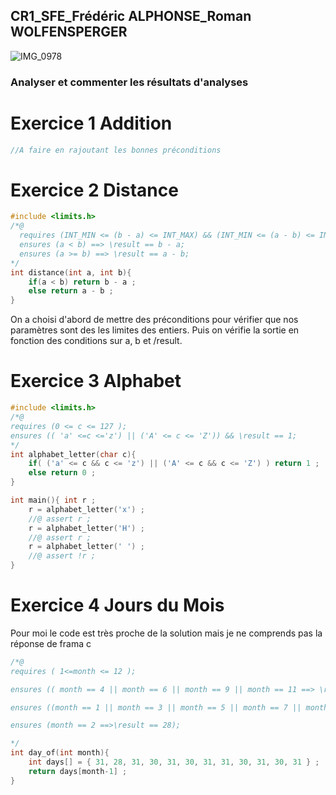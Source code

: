 ## CR1_SFE_Frédéric ALPHONSE_Roman WOLFENSPERGER
![IMG_0978](https://user-images.githubusercontent.com/101244166/171950332-e927d53f-aeeb-41bd-99cd-c974be30a3c0.PNG)


### Analyser et commenter les résultats d'analyses

# Exercice 1 Addition
```c
//A faire en rajoutant les bonnes préconditions
```

# Exercice 2 Distance


```c
#include <limits.h>
/*@
  requires (INT_MIN <= (b - a) <= INT_MAX) && (INT_MIN <= (a - b) <= INT_MAX);
  ensures (a < b) ==> \result == b - a;
  ensures (a >= b) ==> \result == a - b;
*/
int distance(int a, int b){
    if(a < b) return b - a ;
    else return a - b ; 
}
```
On a choisi d'abord de mettre des préconditions pour vérifier que nos paramètres sont des les limites des entiers.
Puis on vérifie la sortie en fonction des conditions sur a, b et /result.

# Exercice 3 Alphabet


```c
#include <limits.h>
/*@
requires (0 <= c <= 127 );
ensures (( 'a' <=c <='z') || ('A' <= c <= 'Z')) && \result == 1;
*/
int alphabet_letter(char c){
    if( ('a' <= c && c <= 'z') || ('A' <= c && c <= 'Z') ) return 1 ;
    else return 0 ;
}

int main(){ int r ;
    r = alphabet_letter('x') ;
    //@ assert r ;
    r = alphabet_letter('H') ;
    //@ assert r ;
    r = alphabet_letter(' ') ;
    //@ assert !r ;
}
```

# Exercice 4 Jours du Mois

Pour moi le code est très proche de la solution mais je ne comprends pas la réponse de frama c
```c
/*@
requires ( 1<=month <= 12 );

ensures (( month == 4 || month == 6 || month == 9 || month == 11 ==> \result == 30));

ensures ((month == 1 || month == 3 || month == 5 || month == 7 || month == 8 || month == 10 ||	month ==12 ==> \result == 31));

ensures (month == 2 ==>\result == 28);

*/
int day_of(int month){
    int days[] = { 31, 28, 31, 30, 31, 30, 31, 31, 30, 31, 30, 31 } ;
    return days[month-1] ;
}

```
